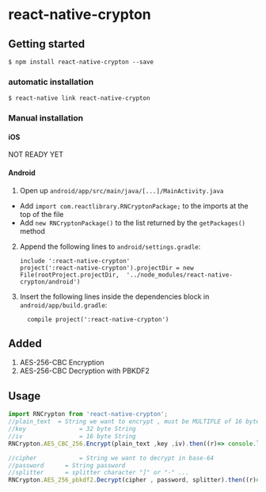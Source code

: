 
# react-native-crypton

## Getting started

`$ npm install react-native-crypton --save`

### automatic installation

`$ react-native link react-native-crypton`

### Manual installation


#### iOS
NOT READY YET
<!-- 1. In XCode, in the project navigator, right click `Libraries` ➜ `Add Files to [your project's name]`
2. Go to `node_modules` ➜ `react-native-crypton` and add `RNCrypton.xcodeproj`
3. In XCode, in the project navigator, select your project. Add `libRNCrypton.a` to your project's `Build Phases` ➜ `Link Binary With Libraries`
4. Run your project (`Cmd+R`)< -->

#### Android

1. Open up `android/app/src/main/java/[...]/MainActivity.java`
  - Add `import com.reactlibrary.RNCryptonPackage;` to the imports at the top of the file
  - Add `new RNCryptonPackage()` to the list returned by the `getPackages()` method
2. Append the following lines to `android/settings.gradle`:
  	```
  	include ':react-native-crypton'
  	project(':react-native-crypton').projectDir = new File(rootProject.projectDir, 	'../node_modules/react-native-crypton/android')
  	```
3. Insert the following lines inside the dependencies block in `android/app/build.gradle`:
  	```
      compile project(':react-native-crypton')
  	```

<!-- #### Windows
[Read it! :D](https://github.com/ReactWindows/react-native)

1. In Visual Studio add the `RNCrypton.sln` in `node_modules/react-native-crypton/windows/RNCrypton.sln` folder to their solution, reference from their app.
2. Open up your `MainPage.cs` app
  - Add `using Crypton.RNCrypton;` to the usings at the top of the file
  - Add `new RNCryptonPackage()` to the `List<IReactPackage>` returned by the `Packages` method -->
## Added
1. AES-256-CBC Encryption
2. AES-256-CBC Decryption with PBKDF2

## Usage
```javascript
import RNCrypton from 'react-native-crypton';
//plain_text  = String we want to encrypt , must be MULTIPLE of 16 byte
//key 				= 32 byte String
//iv  				= 16 byte String 
RNCrypton.AES_CBC_256.Encrypt(plain_text ,key ,iv).then((r)=> console.log(r))

//cipher 			= String we want to decrypt in base-64
//password		= String password
//splitter		= splitter character "]" or "-" ...
RNCrypton.AES_256_pbkdf2.Decrypt(cipher , password, splitter).then((r)=> console.log(r))


```
  